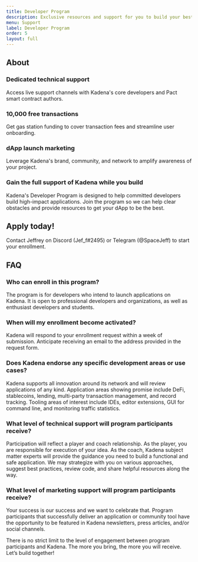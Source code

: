 ```yaml
---
title: Developer Program
description: Exclusive resources and support for you to build your best dApp
menu: Support
label: Developer Program
order: 5
layout: full
---
```


## About

### Dedicated technical support

Access live support channels with Kadena's core developers and Pact smart
contract authors.

### 10,000 free transactions

Get gas station funding to cover transaction fees and streamline user
onboarding.

### dApp launch marketing

Leverage Kadena's brand, community, and network to amplify awareness of your
project.

### Gain the full support of Kadena while you build

Kadena's Developer Program is designed to help committed developers build
high-impact applications. Join the program so we can help clear obstacles and
provide resources to get your dApp to be the best.

## Apply today!

Contact Jeffrey on Discord (Jef_f#2495) or Telegram (@SpaceJeff) to start your
enrollment.

## FAQ

### Who can enroll in this program?

The program is for developers who intend to launch applications on Kadena. It is
open to professional developers and organizations, as well as enthusiast
developers and students.

### When will my enrollment become activated?

Kadena will respond to your enrollment request within a week of submission.
Anticipate receiving an email to the address provided in the request form.

### Does Kadena endorse any specific development areas or use cases?

Kadena supports all innovation around its network and will review applications
of any kind. Application areas showing promise include DeFi, stablecoins,
lending, multi-party transaction management, and record tracking. Tooling areas
of interest include IDEs, editor extensions, GUI for command line, and
monitoring traffic statistics.

### What level of technical support will program participants receive?

Participation will reflect a player and coach relationship. As the player, you
are responsible for execution of your idea. As the coach, Kadena subject matter
experts will provide the guidance you need to build a functional and safe
application. We may strategize with you on various approaches, suggest best
practices, review code, and share helpful resources along the way.

### What level of marketing support will program participants receive?

Your success is our success and we want to celebrate that. Program participants
that successfully deliver an application or community tool have the opportunity
to be featured in Kadena newsletters, press articles, and/or social channels.

There is no strict limit to the level of engagement between program participants
and Kadena. The more you bring, the more you will receive. Let’s build together!

